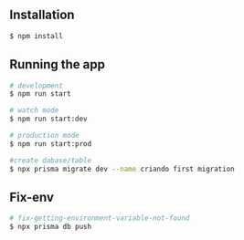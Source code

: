 ## Installation

```bash
$ npm install
```

## Running the app

```bash
# development
$ npm run start

# watch mode
$ npm run start:dev

# production mode
$ npm run start:prod

#create dabase/table
$ npx prisma migrate dev --name criando first migration
```

## Fix-env

```bash
# fix-getting-environment-variable-not-found
$ npx prisma db push

```
